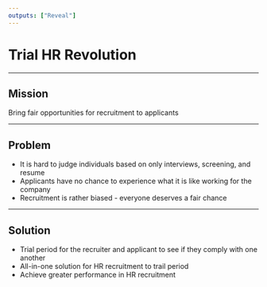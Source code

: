 ```yaml
---
outputs: ["Reveal"]
---
```


# Trial HR Revolution

---

## Mission

Bring fair opportunities for recruitment to applicants

---

## Problem

- It is hard to judge individuals based on only interviews, screening, and resume
- Applicants have no chance to experience what it is like working for the company
- Recruitment is rather biased - everyone deserves a fair chance

---

## Solution

- Trial period for the recruiter and applicant to see if they comply with one another
- All-in-one solution for HR recruitment to trail period
- Achieve greater performance in HR recruitment
